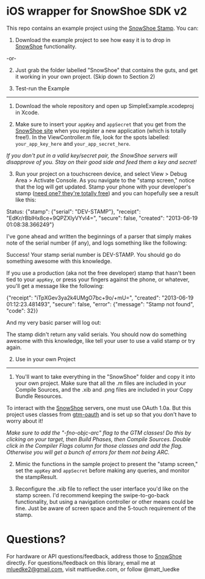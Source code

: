 iOS wrapper for SnowShoe SDK v2
===============================

This repo contains an example project using the [SnowShoe Stamp](snow.sh). You can:

1. Download the example project to see how easy it is to drop in [SnowShoe](snow.sh) functionality.

-or-

2. Just grab the folder labelled "SnowShoe" that contains the guts, and get it working in your own project. (Skip down to Section 2)

1. Test-run the Example
-----------------------

1. Download the whole repository and open up SimpleExample.xcodeproj in Xcode.

2. Make sure to insert your `appKey` and `appSecret` that you get from the [SnowShoe site](snow.sh) when you register a new application (which is totally free!). In the ViewController.m file, look for the spots labelled: `your_app_key_here` and `your_app_secret_here`.

*If you don't put in a valid key/secret pair, the SnowShoe servers will disapprove of you. Stay on their good side and feed them a key and secret!*

3. Run your project on a touchscreen device, and select View > Debug Area > Activate Console. As you navigate to the "stamp screen," notice that the log will get updated. Stamp your phone with your developer's stamp ([need one? they're totally free](https://beta.snowshoestamp.com/get_started/)) and you can hopefully see a result like this:

Status: {"stamp": {"serial": "DEV-STAMP"}, "receipt": "EdKr/rBblHx8ce+9QPZXlyVYvl4=", "secure": false, "created": "2013-06-19 01:08:38.366249"}

I've gone ahead and written the beginnings of a parser that simply makes note of the serial number (if any), and logs something like the following:

Success! Your stamp serial number is DEV-STAMP. You should go do something awesome with this knowledge.

If you use a production (aka not the free developer) stamp that hasn't been tied to your `appKey`, or press your fingers against the phone, or whatever, you'll get a message like the following:

{"receipt": "iTpXGev3ya2k4UMgO7bc+9o/+mU=", "created": "2013-06-19 01:12:23.481493", "secure": false, "error": {"message": "Stamp not found", "code": 32}}

And my very basic parser will log out:

The stamp didn't return any valid serials. You should now do something awesome with this knowledge, like tell your user to use a valid stamp or try again.

2. Use in your own Project
--------------------------

1. You'll want to take everything in the "SnowShoe" folder and copy it into your own project. Make sure that all the .m files are included in your Compile Sources, and the .xib and .png files are included in your Copy Bundle Resources.

To interact with the [SnowShoe](snow.sh) servers, one must use OAuth 1.0a. But this project uses classes from [gtm-oauth](https://code.google.com/p/gtm-oauth/) and is set up so that you don't have to worry about it!

*Make sure to add the "-fno-objc-arc" flag to the GTM classes! Do this by clicking on your target, then Build Phases, then Compile Sources. Double click in the Compiler Flags column for those classes and add the flag. Otherwise you will get a bunch of errors for them not being ARC.*

2. Mimic the functions in the sample project to present the "stamp screen," set the `appKey` and `appSecret` before making any queries, and monitor the stampResult.

3. Reconfigure the .xib file to reflect the user interface you'd like on the stamp screen. I'd recommend keeping the swipe-to-go-back functionality, but using a navigation controller or other means could be fine. Just be aware of screen space and the 5-touch requirement of the stamp.

Questions?
==========

For hardware or API questions/feedback, address those to [SnowShoe](snow.sh) directly. For questions/feedback on this library, email me at mluedke2@gmail.com, visit mattluedke.com, or follow @matt_luedke
